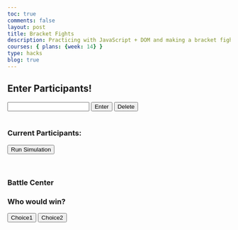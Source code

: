 ```yaml
---
toc: true
comments: false
layout: post
title: Bracket Fights
description: Practicing with JavaScript + DOM and making a bracket fight creator because why not
courses: { plans: {week: 14} }
type: hacks
blog: true
---
```


<h2>Enter Participants!</h2>
<div id="inputs">
    <!--Text input field for participants-->
    <input type="text" id="textInput">
    <!--Button to submit a participant-->
    <input type="button" id="enterButton" value="Enter">
    <!--Button to deletes a participant-->
    <input type="button" id="deleteButton" value="Delete">
</div>
<br>
<!--Text to display the list of participants-->
<h3>Current Participants:</h3>
<input type="button" id="runSimButton" value="Run Simulation">
<p id="display"></p>
<br>
<h3>Battle Center</h3>
<div id="battleCenter">
    <h3>Who would win?</h3>
        <input type="button" id="battleChoice1" value="Choice1">
        <input type="button" id="battleChoice2" value="Choice2">
</div>

<script type = "module">
    //Variables
    var participantsArray = []; //empty array to store the full list of participants
    var winnersArray = []; //empty array to store the winners of the round
    var simArray = []; //empty array to store the list of participants for the current round
    var textInput = document.getElementById("textInput"); //gets the text input
    var enterButton = document.getElementById("enterButton"); //gets the enter button
    var deleteButton = document.getElementById("deleteButton"); //gets the delete button
    var runSimButton = document.getElementById("runSimButton"); //gets the run simulation button
    var simState = 0; //variable to enable and disable the other buttons
    var display = document.getElementById("display"); //gets the display list of participants
    var displayText = ""; //empty variable to store the current formatted list in the list of participants
    var choice1Button = document.getElementById("battleChoice1"); //gets the first battle button
    var choice2Button = document.getElementById("battleChoice2"); //gets the second battle button
    var currentListNumber = 0; //number to store the current place going down the list of participants
    var powersOf2 = []; //holds all of the powers of 2, which will be needed to detect an optimal # of participants
    for (let i = 1; i < 10; i++) { //adds the 1st through 10th powers of 2 to the powersOf2 array
        powersOf2.push(Math.pow(2, i)); //Math.pow(x, y) outputs the value "x" to the power of "y"
    };
    function updateDisplay() { //function to update the display
        for (let i = 0; i < participantsArray.length; i++) { //for loop that formats the list of participants
            displayText += participantsArray[i] + "<br>"; //add the current item in the list of participants to the display, then add a line break
        };
        display.innerHTML = displayText; //actually set the display to displayText
        displayText = ""; // reset displayText back to empty
    };
    enterButton.addEventListener("click", function() { //Function that runs whenever the update button is clicked
        if (textInput.value != "" && simState === 0) { // check if the text input is not blank, and that the simulation hasn't started
            participantsArray.push(textInput.value); //add the input value to the list of participants
            console.log(participantsArray);
            textInput.value = ""; // reset the text input field
            updateDisplay();
        };
    });
    document.addEventListener("keydown", function() { //Function that runs whenever the enter key is pressed
        if (textInput.value != "" && simState === 0 && event.key === "Enter") { // check if the text input is not blank, that the simulation hasn't started, and that the key pressed is the enter key
            participantsArray.push(textInput.value); //add the input value to the list of participants
            console.log(participantsArray);
            textInput.value = ""; // reset the text input field
            updateDisplay();
        };
    });
    deleteButton.addEventListener("click", function() { //Function that runs whenever the delete button is clicked
        if (textInput.value != "" && participantsArray.includes(textInput.value) && simState === 0) { // check if the text input is not blank, that the input is in the list of participants, and that the simulation hasn't started
            participantsArray.pop(textInput.value); //remove the input value from the list of participants
            console.log(participantsArray);
            updateDisplay();
        };
        textInput.value = ""; // reset the text input field
    });
    runSimButton.addEventListener("click", function() { //Function that runs whenever the run simulation button is clicked
        if (powersOf2.includes(participantsArray.length)) { //check if the number of participants is equal to a power of 2
            simState = 1; //deactivates the entry buttons
            for (let i = 0; i < participantsArray.length; i++) {
                simArray.push(participantsArray[i]);
            };
            currentListNumber = 0;
            choice1Button.value = simArray[0]; //sets the labels on the button to the first and second choice
            choice2Button.value = simArray[1];
        };
    });
    choice1Button.addEventListener("click", function () { //when the first choice button is clicked, run the function
        battleChoice(choice1Button.value);
    });
    choice2Button.addEventListener("click", function () { //when the second choice button is clicked, run the function
        battleChoice(choice2Button.value);
    });
    function battleChoice(choice) { //function that runs when a battle choice is made
        if (simState === 1) { //check that the simulation is active
            winnersArray.push(choice); //add the choice on that button's value to the list of winners
            currentListNumber += 2; //update the current list  for the next set of options
            console.log(winnersArray)
            if (currentListNumber > simArray.length - 1) { //check if the list of choices has been fully exhausted
                console.log("round over")
                for (let i = 0; i < winnersArray.length; i++) { //copies all of the values from winners into the next round
                    simArray.push(winnersArray[i]);
                };
                for (let i = 0; i < simArray.length; i++) { //empties the winners array for the next round
                    winnersArray.shift();
                };
                currentListNumber = 0; //sets the current list number back to the start
                choice1Button.value = simArray[currentListNumber]; //change the 1st button value to the next item
                choice2Button.value = simArray[currentListNumber + 1]; //change the 2nds button value to the next item
            } else { //this runs unless the array is done
                choice1Button.value = simArray[currentListNumber]; //change the 1st button value to the next item
                choice2Button.value = simArray[currentListNumber + 1]; //change the 2nds button value to the next item
            };
        };
    };
</script>